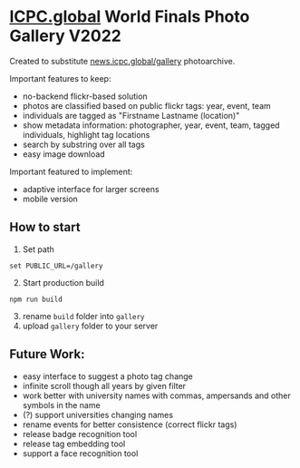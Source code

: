 # [ICPC.global](https://icpc.global) World Finals Photo Gallery V2022

Created to substitute [news.icpc.global/gallery](https://news.icpc.global/gallery) photoarchive.

Important features to keep:
* no-backend flickr-based solution
* photos are classified based on public flickr tags: year, event, team
* individuals are tagged as "Firstname Lastname (location)"
* show metadata information: photographer, year, event, team, tagged individuals, highlight tag locations
* search by substring over all tags
* easy image download

Important featured to implement:
* adaptive interface for larger screens
* mobile version

## How to start

1. Set path

```
set PUBLIC_URL=/gallery
```

2. Start production build

```
npm run build
```

3. rename `build` folder into `gallery`
4. upload `gallery` folder to your server

## Future Work:

* easy interface to suggest a photo tag change
* infinite scroll though all years by given filter
* work better with university names with commas, ampersands and other symbols in the name
* (?) support universities changing names
* rename events for better consistence (correct flickr tags)
* release badge recognition tool
* release tag embedding tool
* support a face recognition tool
